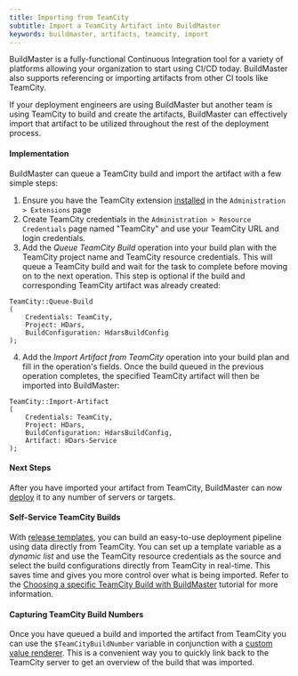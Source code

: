 ```yaml
---
title: Importing from TeamCity
subtitle: Import a TeamCity Artifact into BuildMaster
keywords: buildmaster, artifacts, teamcity, import
---
```


BuildMaster is a fully-functional Continuous Integration tool for a variety of platforms allowing your organization to start using CI/CD today. BuildMaster also supports referencing or importing artifacts from other CI tools like TeamCity.  

If your deployment engineers are using BuildMaster but another team is using TeamCity to build and create the artifacts, BuildMaster can effectively import that artifact to be utilized throughout the rest of the deployment process. 

#### Implementation

BuildMaster can queue a TeamCity build and import the artifact with a few simple steps:

1. Ensure you have the TeamCity extension [installed](/den/inedox/teamcity) in the `Administration > Extensions` page
2. Create TeamCity credentials in the `Administration > Resource Credentials` page named "TeamCity" and use your TeamCity URL and login credentials.
3. Add the _Queue TeamCity Build_ operation into your build plan with the TeamCity project name and TeamCity resource credentials. This will queue a TeamCity build and wait for the task to complete before moving on to the next operation. This step is optional if the build and corresponding TeamCity artifact was already created:
```
TeamCity::Queue-Build
(
    Credentials: TeamCity,
    Project: HDars,
    BuildConfiguration: HdarsBuildConfig
);
```
4. Add the _Import Artifact from TeamCity_ operation into your build plan and fill in the operation's fields. Once the build queued in the previous operation completes, the specified TeamCity artifact will then be imported into BuildMaster:
```
TeamCity::Import-Artifact
(
    Credentials: TeamCity,
    Project: HDars,
    BuildConfiguration: HdarsBuildConfig,
    Artifact: HDars-Service
);
```

#### Next Steps
After you have imported your artifact from TeamCity, BuildMaster can now [deploy](/docs/buildmaster/reference/operations/artifacts/deploy-artifact) it to any number of servers or targets. 

#### Self-Service TeamCity Builds

With [release templates](/docs/buildmaster/releases/templates), you can build an easy-to-use deployment pipeline using data directly from TeamCity. You can set up a template variable as a _dynamic list_ and use the TeamCity resource credentials as the source and select the build configurations directly from TeamCity in real-time. This saves time and gives you more control over what is being imported. Refer to the [Choosing a specific TeamCity Build with BuildMaster](/support/tutorials/buildmaster/teamcity/choosing-specific-artifact-from-teamcity) tutorial for more information. 

#### Capturing TeamCity Build Numbers

Once you have queued a build and imported the artifact from TeamCity you can use the `$TeamCityBuildNumber` variable in conjunction with a [custom value renderer](/docs/buildmaster/administration/value-renderers). This is a convenient way you to quickly link back to the TeamCity server to get an overview of the build that was imported. 
